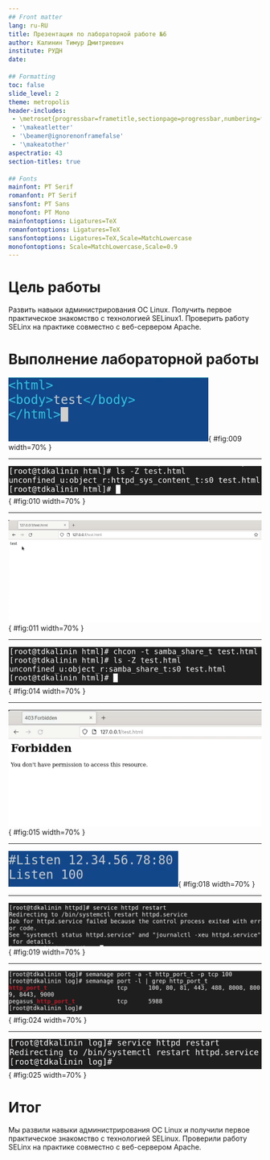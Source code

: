 ```yaml
---
## Front matter
lang: ru-RU
title: Презентация по лабораторной работе №6
author: Калинин Тимур Дмитриевич
institute: РУДН
date: 

## Formatting
toc: false
slide_level: 2
theme: metropolis
header-includes: 
 - \metroset{progressbar=frametitle,sectionpage=progressbar,numbering=fraction}
 - '\makeatletter'
 - '\beamer@ignorenonframefalse'
 - '\makeatother'
aspectratio: 43
section-titles: true

## Fonts
mainfont: PT Serif
romanfont: PT Serif
sansfont: PT Sans
monofont: PT Mono
mainfontoptions: Ligatures=TeX
romanfontoptions: Ligatures=TeX
sansfontoptions: Ligatures=TeX,Scale=MatchLowercase
monofontoptions: Scale=MatchLowercase,Scale=0.9
---
```


# Цель работы

Развить навыки администрирования ОС Linux. Получить первое практическое знакомство с технологией SELinux1.
Проверить работу SELinx на практике совместно с веб-сервером Apache.

# Выполнение лабораторной работы

![Содержание test.html](../img/Image%20016.png){ #fig:009 width=70% }

---

![Контекст test.html](../img/Image%20017.png){ #fig:010 width=70% }

---

![Обращение к файлу через веб-сервер](../img/Image%20018.png){ #fig:011 width=70% }

---

![Изменение контекста](../img/Image%20020.png){ #fig:014 width=70% }

---

![Проверка доступа через веб-сервер](../img/Image%20021.png){ #fig:015 width=70% }

---

![Прослушивание 100 порта](../img/Image%20024.png){ #fig:018 width=70% }

---

![Сбой перезапуска](../img/Image%20025.png){ #fig:019 width=70% }

---

![Добавление порта 100 для httpd](../img/Image%20030.png){ #fig:024 width=70% }

---

![Перезапуск Apache](../img/Image%20031.png){ #fig:025 width=70% }


# Итог

Мы развили навыки администрирования ОС Linux и получили первое практическое знакомство с технологией SELinux.
Проверили работу SELinx на практике совместно с веб-сервером Apache.
